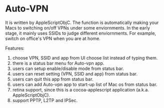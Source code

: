 Auto-VPN
========
It is written by AppleScriptObjC. The function is automatically making your Macs to switching on/off VPNs under some enviornments. In the early stage, it mainly uses SSIDs to judge different enviornments. For example, switch on office's VPN when you are at home. 

Features:
1. choose VPN, SSID and app from UI choose list instead of typing them.
2. there is a status bar menu for Auto-vpn app.
3. users can setup enable/disable mode from status bar.
4. users can reset setting (VPN, SSID and app) from status bar.
5. users can quit this app from status bar.
6. users can add Auto-vpn app to start-up list of Mac os from status bar.
7. retina support, since this is a cocoa-applescript application (a.k.a. AppleScriptObjC). 
8. support PPTP, L2TP and IPSec.
